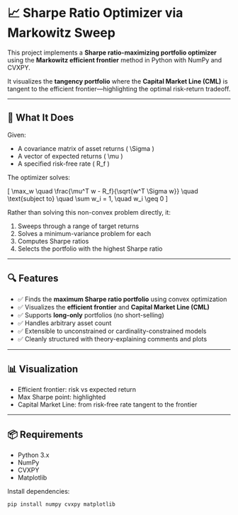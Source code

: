 # 📈 Sharpe Ratio Optimizer via Markowitz Sweep

This project implements a **Sharpe ratio-maximizing portfolio optimizer** using the **Markowitz efficient frontier** method in Python with NumPy and CVXPY.

It visualizes the **tangency portfolio** where the **Capital Market Line (CML)** is tangent to the efficient frontier—highlighting the optimal risk-return tradeoff.

---

## 🧠 What It Does

Given:
- A covariance matrix of asset returns \( \Sigma \)
- A vector of expected returns \( \mu \)
- A specified risk-free rate \( R_f \)

The optimizer solves:

\[
\max_w \quad \frac{\mu^T w - R_f}{\sqrt{w^T \Sigma w}} \quad \text{subject to} \quad \sum w_i = 1, \quad w_i \geq 0
\]

Rather than solving this non-convex problem directly, it:
1. Sweeps through a range of target returns
2. Solves a minimum-variance problem for each
3. Computes Sharpe ratios
4. Selects the portfolio with the highest Sharpe ratio

---

## 🔍 Features

- ✅ Finds the **maximum Sharpe ratio portfolio** using convex optimization
- ✅ Visualizes the **efficient frontier** and **Capital Market Line (CML)**
- ✅ Supports **long-only** portfolios (no short-selling)
- ✅ Handles arbitrary asset count
- ✅ Extensible to unconstrained or cardinality-constrained models
- ✅ Cleanly structured with theory-explaining comments and plots

---

## 📊 Visualization

- Efficient frontier: risk vs expected return
- Max Sharpe point: highlighted
- Capital Market Line: from risk-free rate tangent to the frontier

---

## 📦 Requirements

- Python 3.x
- NumPy
- CVXPY
- Matplotlib

Install dependencies:

```bash
pip install numpy cvxpy matplotlib
